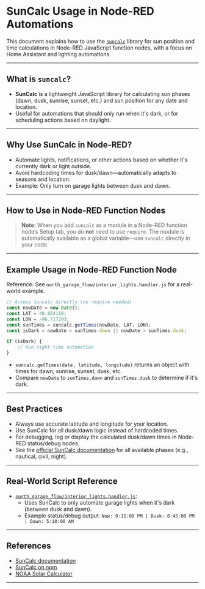 # SunCalc Usage in Node-RED Automations

This document explains how to use the [`suncalc`](https://github.com/mourner/suncalc) library for sun position and time calculations in Node-RED JavaScript function nodes, with a focus on Home Assistant and lighting automations.

---

## What is `suncalc`?

- **SunCalc** is a lightweight JavaScript library for calculating sun phases (dawn, dusk, sunrise, sunset, etc.) and sun position for any date and location.
- Useful for automations that should only run when it's dark, or for scheduling actions based on daylight.

---

## Why Use SunCalc in Node-RED?

- Automate lights, notifications, or other actions based on whether it's currently dark or light outside.
- Avoid hardcoding times for dusk/dawn—automatically adapts to seasons and location.
- Example: Only turn on garage lights between dusk and dawn.

---

## How to Use in Node-RED Function Nodes

> **Note:** When you add `suncalc` as a module in a Node-RED function node’s Setup tab, you do **not** need to use `require`. The module is automatically available as a global variable—use `suncalc` directly in your code.

---

## Example Usage in Node-RED Function Node

Reference: See `north_garage_flow/interior_lights.handler.js` for a real-world example.

```javascript
// Access suncalc directly (no require needed)
const nowDate = new Date();
const LAT = 40.854118;
const LON = -96.717293;
const sunTimes = suncalc.getTimes(nowDate, LAT, LON);
const isDark = nowDate < sunTimes.dawn || nowDate > sunTimes.dusk;

if (isDark) {
    // Run night-time automation
}
```

- `suncalc.getTimes(date, latitude, longitude)` returns an object with times for dawn, sunrise, sunset, dusk, etc.
- Compare `nowDate` to `sunTimes.dawn` and `sunTimes.dusk` to determine if it's dark.

---

## Best Practices

- Always use accurate latitude and longitude for your location.
- Use SunCalc for all dusk/dawn logic instead of hardcoded times.
- For debugging, log or display the calculated dusk/dawn times in Node-RED status/debug nodes.
- See the [official SunCalc documentation](https://github.com/mourner/suncalc#sun-times) for all available phases (e.g., nautical, civil, night).

---

## Real-World Script Reference

- [`north_garage_flow/interior_lights.handler.js`](../north_garage_flow/interior_lights.handler.js):
  - Uses SunCalc to only automate garage lights when it's dark (between dusk and dawn).
  - Example status/debug output: `Now: 9:15:00 PM | Dusk: 8:45:00 PM | Dawn: 5:10:00 AM`

---

## References

- [SunCalc documentation](https://github.com/mourner/suncalc)
- [SunCalc on npm](https://www.npmjs.com/package/suncalc)
- [NOAA Solar Calculator](https://www.esrl.noaa.gov/gmd/grad/solcalc/)

---

<!-- Last updated: June 29, 2025 -->
